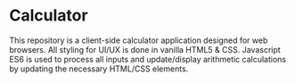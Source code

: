 # Calculator
This repository is a client-side calculator application designed for web browsers. All styling for UI/UX is done in vanilla HTML5 & CSS. Javascript ES6 is used to process all inputs and update/display arithmetic calculations by updating the necessary HTML/CSS elements.
